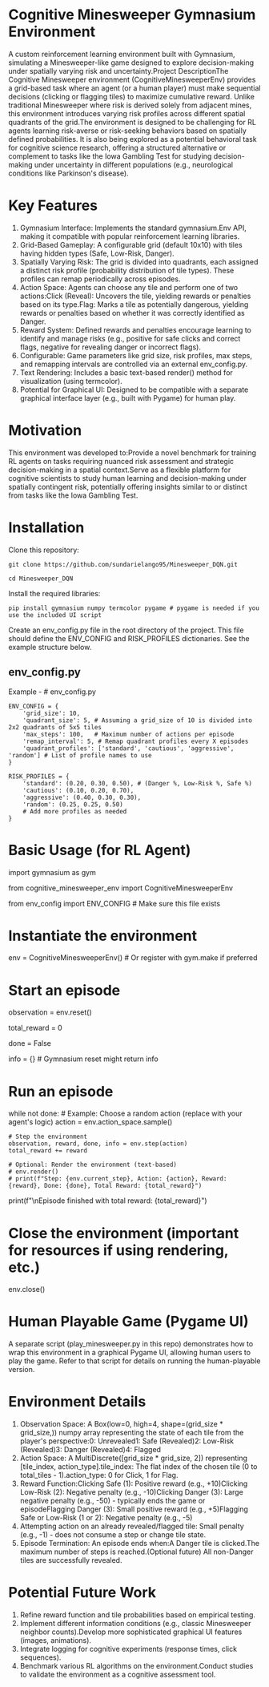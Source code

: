 # Cognitive Minesweeper Gymnasium Environment

A custom reinforcement learning environment built with Gymnasium, simulating a Minesweeper-like game designed to explore decision-making under spatially varying risk and uncertainty.Project DescriptionThe Cognitive Minesweeper environment (CognitiveMinesweeperEnv) provides a grid-based task where an agent (or a human player) must make sequential decisions (clicking or flagging tiles) to maximize cumulative reward. Unlike traditional Minesweeper where risk is derived solely from adjacent mines, this environment introduces varying risk profiles across different spatial quadrants of the grid.The environment is designed to be challenging for RL agents learning risk-averse or risk-seeking behaviors based on spatially defined probabilities. It is also being explored as a potential behavioral task for cognitive science research, offering a structured alternative or complement to tasks like the Iowa Gambling Test for studying decision-making under uncertainty in different populations (e.g., neurological conditions like Parkinson's disease).

# Key Features

1. Gymnasium Interface: Implements the standard gymnasium.Env API, making it compatible with popular reinforcement learning libraries.
2. Grid-Based Gameplay: A configurable grid (default 10x10) with tiles having hidden types (Safe, Low-Risk, Danger).
3. Spatially Varying Risk: The grid is divided into quadrants, each assigned a distinct risk profile (probability distribution of tile types). These profiles can remap periodically across episodes.
4. Action Space: Agents can choose any tile and perform one of two actions:Click (Reveal): Uncovers the tile, yielding rewards or penalties based on its type.Flag: Marks a tile as potentially dangerous, yielding rewards or penalties based on whether it was correctly identified as Danger.
5. Reward System: Defined rewards and penalties encourage learning to identify and manage risks (e.g., positive for safe clicks and correct flags, negative for revealing danger or incorrect flags).
6. Configurable: Game parameters like grid size, risk profiles, max steps, and remapping intervals are controlled via an external env_config.py.
7. Text Rendering: Includes a basic text-based render() method for visualization (using termcolor).
8. Potential for Graphical UI: Designed to be compatible with a separate graphical interface layer (e.g., built with Pygame) for human play.

# Motivation

This environment was developed to:Provide a novel benchmark for training RL agents on tasks requiring nuanced risk assessment and strategic decision-making in a spatial context.Serve as a flexible platform for cognitive scientists to study human learning and decision-making under spatially contingent risk, potentially offering insights similar to or distinct from tasks like the Iowa Gambling Test.

# Installation
Clone this repository:
```
git clone https://github.com/sundarielango95/Minesweeper_DQN.git

cd Minesweeper_DQN
```
Install the required libraries:
```
pip install gymnasium numpy termcolor pygame # pygame is needed if you use the included UI script
```
Create an env_config.py file in the root directory of the project. This file should define the ENV_CONFIG and RISK_PROFILES dictionaries. See the example structure below.

## env_config.py 

Example - # env_config.py
```
ENV_CONFIG = {
    'grid_size': 10,
    'quadrant_size': 5, # Assuming a grid_size of 10 is divided into 2x2 quadrants of 5x5 tiles
    'max_steps': 100,   # Maximum number of actions per episode
    'remap_interval': 5, # Remap quadrant profiles every X episodes
    'quadrant_profiles': ['standard', 'cautious', 'aggressive', 'random'] # List of profile names to use
}

RISK_PROFILES = {
    'standard': (0.20, 0.30, 0.50), # (Danger %, Low-Risk %, Safe %)
    'cautious': (0.10, 0.20, 0.70),
    'aggressive': (0.40, 0.30, 0.30),
    'random': (0.25, 0.25, 0.50)
    # Add more profiles as needed
}
```
# Basic Usage (for RL Agent)

import gymnasium as gym

from cognitive_minesweeper_env import CognitiveMinesweeperEnv

from env_config import ENV_CONFIG # Make sure this file exists

# Instantiate the environment

env = CognitiveMinesweeperEnv() # Or register with gym.make if preferred

# Start an episode

observation = env.reset()

total_reward = 0

done = False

info = {} # Gymnasium reset might return info

# Run an episode
while not done:
    # Example: Choose a random action (replace with your agent's logic)
    action = env.action_space.sample()

    # Step the environment
    observation, reward, done, info = env.step(action)
    total_reward += reward

    # Optional: Render the environment (text-based)
    # env.render()
    # print(f"Step: {env.current_step}, Action: {action}, Reward: {reward}, Done: {done}, Total Reward: {total_reward}")

print(f"\nEpisode finished with total reward: {total_reward}")

# Close the environment (important for resources if using rendering, etc.)
env.close()

# Human Playable Game (Pygame UI)

A separate script (play_minesweeper.py in this repo) demonstrates how to wrap this environment in a graphical Pygame UI, allowing human users to play the game. Refer to that script for details on running the human-playable version.

# Environment Details
1. Observation Space: A Box(low=0, high=4, shape=(grid_size * grid_size,)) numpy array representing the state of each tile from the player's perspective:0: Unrevealed1: Safe (Revealed)2: Low-Risk (Revealed)3: Danger (Revealed)4: Flagged
2. Action Space: A MultiDiscrete([grid_size * grid_size, 2]) representing [tile_index, action_type].tile_index: The flat index of the chosen tile (0 to total_tiles - 1).action_type: 0 for Click, 1 for Flag.
3. Reward Function:Clicking Safe (1): Positive reward (e.g., +10)Clicking Low-Risk (2): Negative penalty (e.g., -10)Clicking Danger (3): Large negative penalty (e.g., -50) - typically ends the game or episodeFlagging Danger (3): Small positive reward (e.g., +5)Flagging Safe or Low-Risk (1 or 2): Negative penalty (e.g., -5)
4. Attempting action on an already revealed/flagged tile: Small penalty (e.g., -1) - does not consume a step or change tile state.
5. Episode Termination: An episode ends when:A Danger tile is clicked.The maximum number of steps is reached.(Optional future) All non-Danger tiles are successfully revealed.

# Potential Future Work

1. Refine reward function and tile probabilities based on empirical testing.
2. Implement different information conditions (e.g., classic Minesweeper neighbor counts).Develop more sophisticated graphical UI features (images, animations).
3. Integrate logging for cognitive experiments (response times, click sequences).
4. Benchmark various RL algorithms on the environment.Conduct studies to validate the environment as a cognitive assessment tool.
